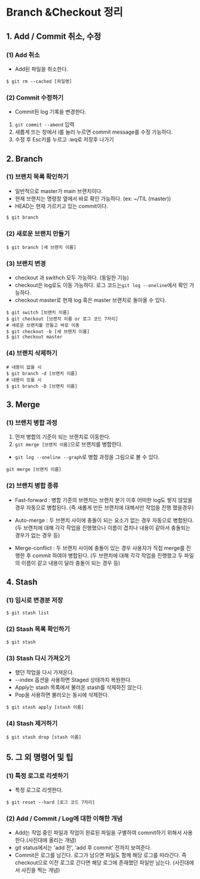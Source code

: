 #  Branch &Checkout 정리

## 1. Add / Commit 취소, 수정

### (1) Add 취소 

- Add된 파일을 취소한다.

```shell
$ git rm --cached [파일명]
```



### (2) Commit 수정하기

- Commit된 log 기록을 변경한다.

1. `git commit --amend` 입력
2. 새롭게 뜨는 창에서 i를 눌러 누르면 commit message를 수정 가능하다.
3. 수정 후 Esc키를 누르고 :wq로 저장후 나가기

## 2. Branch

### (1) 브랜치 목록 확인하기

- 일반적으로 master가 main 브랜치이다.
- 현재 브랜치는 명령창 옆에서 바로 확인 가능하다. (ex: ~/TIL (master))
- HEAD는 현재 가르키고 있는 commit이다. 

```shell
$ git branch
```



### (2) 새로운 브랜치 만들기

```shell
$ git branch [새 브랜치 이름]
```



### (3) 브랜치 변경

- checkout 과 swithch 모두 가능하다. (동일한 기능)
- checkout은 log로도 이동 가능하다.  로그 코드는`git log --oneline`에서 확인 가능하다.
- checkout master로 현재 log 혹은 master 브랜치로 돌아올 수 있다.

```shell
$ git switch [브랜치 이름]
$ git checkout [브랜치 이름 or 로그 코드 7자리]
# 새로운 브랜치를 만들고 바로 이동
$ git checkout -b [새 브랜치 이름]
$ git checkout master
```



### (4) 브랜치 삭제하기

```shell
# 내용이 없을 시 
$ git branch -d [브랜치 이름]
# 내용이 있을 시 
$ git branch -D [브랜치 이름]
```



## 3. Merge

### (1) 브랜치 병합 과정 

1. 먼저 병합의 기준이 되는 브랜치로 이동한다.
2. `git merge [브랜치 이름]`으로 브랜치를 병합한다.

- `git log --oneline --graph`로 병합 과정을 그림으로 볼 수 있다.

```shell
git merge [브랜치 이름]
```



### (2) 브랜치 병합 종류

- Fast-forward : 병합 기준의 브랜치는 브랜치 분기 이후 어떠한 log도 쌓지 않았을 경우 자동으로 병합된다. (즉 새롭게 만든 브랜치에 대해서만 작업을 진행 했을경우)

- Auto-merge : 두 브랜치 사이에 충돌이 되는 요소가 없는 경우 자동으로 병합된다. (두 브랜치에 대해 각각 작업을 진행했으나 이름이 겹치나 내용이 같아서 충돌되는 경우가 없는 경우 등)
- Merge-conflict : 두 브랜치 사이에 충돌이 있는 경우 사용자가 직접 merge를 진행한 후 commit 하여야 병합된다. (두 브랜치에 대해 각각 작업을 진행했고 두 파일의 이름이 같고 내용이 달라 충돌이 되는 경우 등)



## 4. Stash

### (1) 임시로 변경분 저장

```shell
$ git stash list
```



### (2) Stash 목록 확인하기

```shell
$ git stash
```



### (3) Stash 다시 가져오기

- 했던 작업을 다시 가져온다.
- --index 옵션을 사용하면 Staged 상태까지 복원한다.
- Apply는  stash 목록에서 불러온 stash를 삭제하진 않는다.
- Pop을 사용하면 불러오는 동시에 삭제한다.

```shell
$ git stash apply [stash 이름]
```



### (4) Stash 제거하기

```shell
$ git stash drop [stash 이름]
```





## 5. 그 외 명령어 및 팁

### (1) 특정 로그로 리셋하기

- 특정 로그로 리셋한다.

```shell
$ git reset --hard [로그 코드 7자리]
```



###  (2) Add / Commit / Log에 대한 이해한 개념

- Add는 작업 중인 파일과 작업이 완료된 파일을 구별하여 commit하기 위해서 사용한다.(사진대에 올리는 개념)
- git status에서는 'add 전', 'add 후 commit' 전까지  보여준다.
- Commit은 로그를 남긴다. 로그가 남으면 파일도 함께 해당 로그를 따라간다. 즉 checkout으로 이전 로그로 간다면 해당 로그에 존재했던 파일만 남는다. (사진대에서 사진을 찍는 개념)



